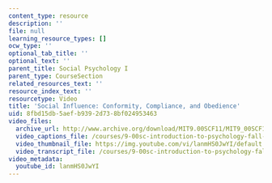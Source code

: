 ```yaml
---
content_type: resource
description: ''
file: null
learning_resource_types: []
ocw_type: ''
optional_tab_title: ''
optional_text: ''
parent_title: Social Psychology I
parent_type: CourseSection
related_resources_text: ''
resource_index_text: ''
resourcetype: Video
title: 'Social Influence: Conformity, Compliance, and Obedience'
uid: 8fbd15db-5aef-b939-2d73-8bf024953463
video_files:
  archive_url: http://www.archive.org/download/MIT9.00SCF11/MIT9_00SCF11_lec22_300k.mp4
  video_captions_file: /courses/9-00sc-introduction-to-psychology-fall-2011/86bf350466d1538295b5bd9c1a5c2c3f_lanmHS0JwYI.vtt
  video_thumbnail_file: https://img.youtube.com/vi/lanmHS0JwYI/default.jpg
  video_transcript_file: /courses/9-00sc-introduction-to-psychology-fall-2011/294fdc8dd08e37cddd93fe055e8165dc_lanmHS0JwYI.pdf
video_metadata:
  youtube_id: lanmHS0JwYI
---
```

